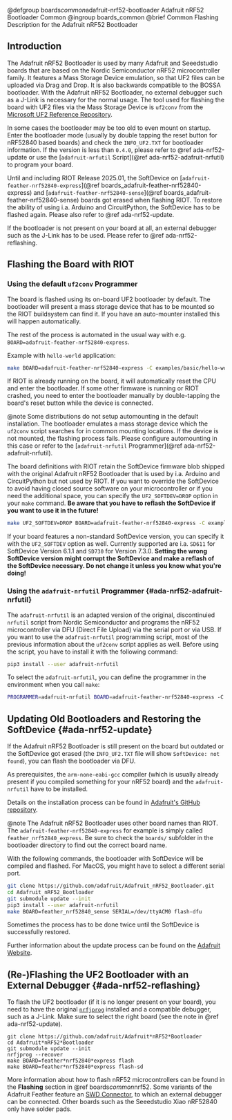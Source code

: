 @defgroup  boards*common*adafruit-nrf52-bootloader Adafruit nRF52 Bootloader Common
@ingroup   boards_common
@brief     Common Flashing Description for the Adafruit nRF52 Bootloader

## Introduction

The Adafruit nRF52 Bootloader is used by many Adafruit and Seeedstudio boards
that are based on the Nordic Semiconductor nRF52 microcontroller family.
It features a Mass Storage Device emulation, so that UF2 files can be uploaded
via Drag and Drop. It is also backwards compatible to the BOSSA bootloader.
With the Adafruit nRF52 Bootloader, no external debugger such as a J-Link is
necessary for the normal usage. The tool used for flashing the board with
UF2 files via the Mass Storage Device is `uf2conv` from the [Microsoft UF2
Reference Repository](https://github.com/microsoft/uf2).

In some cases the bootloader may be too old to even mount on startup.
Enter the bootloader mode (usually by double tapping the reset button for
nRF52840 based boards) and check the `INFO_UF2.TXT` for bootloader information.
If the version is less than `0.4.0`, please refer to @ref ada-nrf52-update or
use the [`adafruit-nrfutil` Script](@ref ada-nrf52-adafruit-nrfutil) to
program your board.

Until and including RIOT Release 2025.01, the SoftDevice on
[`adafruit-feather-nrf52840-express`](@ref boards_adafruit-feather-nrf52840-express)
and [`adafruit-feather-nrf52840-sense`](@ref boards_adafruit-feather-nrf52840-sense)
boards got erased when flashing RIOT. To restore the ability of using i.a.
Arduino and CircuitPython, the SoftDevice has to be flashed again.
Please also refer to @ref ada-nrf52-update.

If the bootloader is not present on your board at all, an external debugger
such as the J-Link has to be used. Please refer to @ref ada-nrf52-reflashing.

## Flashing the Board with RIOT

### Using the default `uf2conv` Programmer

The board is flashed using its on-board UF2 bootloader by default.
The bootloader will present a mass storage device that has to be mounted so
the RIOT buildsystem can find it. If you have an auto-mounter installed this
will happen automatically.

The rest of the process is automated in the usual way with e.g.
`BOARD=adafruit-feather-nrf52840-express`.

Example with `hello-world` application:
```sh
make BOARD=adafruit-feather-nrf52840-express -C examples/basic/hello-world flash term
```

If RIOT is already running on the board, it will automatically reset the CPU and enter
the bootloader.
If some other firmware is running or RIOT crashed, you need to enter the bootloader
manually by double-tapping the board's reset button while the device is connected.

@note Some distributions do not setup automounting in the default installation.
The bootloader emulates a mass storage device which the `uf2conv` script searches
for in common mounting locations. If the device is not mounted, the flashing
process fails. Please configure automounting in this case or refer to the
[`adafruit-nrfutil` Programmer](@ref ada-nrf52-adafruit-nrfutil).

The board definitions with RIOT retain the SoftDevice firmware blob shipped with
the original Adafruit nRF52 Bootloader that is used by i.a. Arduino and
CircuitPython but not used by RIOT. If you want to override the SoftDevice
to avoid having closed source software on your microcontroller or if you need
the additional space, you can specify the `UF2_SOFTDEV=DROP` option in your
`make` command. **Be aware that you have to reflash the SoftDevice if you want
to use it in the future!**

```sh
make UF2_SOFTDEV=DROP BOARD=adafruit-feather-nrf52840-express -C examples/basic/hello-world flash term
```

If your board features a non-standard SoftDevice version, you can specify it
with the `UF2_SOFTDEV` option as well. Currently supported are i.a. `SD611`
for SoftDevice Version 6.1.1 and `SD730` for Version 7.3.0.
**Setting the wrong SoftDevice version might corrupt the SoftDevice and
make a reflash of the SoftDevice necessary. Do not change it unless you know
what you're doing!**

### Using the `adafruit-nrfutil` Programmer {#ada-nrf52-adafruit-nrfutil}

The `adafruit-nrfutil` is an adapted version of the original, discontinuied
`nrfutil` script from Nordic Semiconductor and programs the nRF52
microcontroller via DFU (Direct File Upload) via the serial port or via USB.
If you want to use the `adafruit-nrfutil` programming script, most of the
previous information about the `uf2conv` script applies as well.
Before using the script, you have to install it with the following command:
```sh
pip3 install --user adafruit-nrfutil
```

To select the `adafruit-nrfutil`, you can define the programmer in the
environment when you call `make`:
```sh
PROGRAMMER=adafruit-nrfutil BOARD=adafruit-feather-nrf52840-express -C examples/basic/hello-world flash term
```

## Updating Old Bootloaders and Restoring the SoftDevice {#ada-nrf52-update}

If the Adafruit nRF52 Bootloader is still present on the board but outdated
or the SoftDevice got erased (the `INFO_UF2.TXT` file will show
`SoftDevice: not found`), you can flash the bootloader via DFU.

As prerequisites, the `arm-none-eabi-gcc` compiler (which is usually already
present if you compiled something for your nRF52 board) and the
`adafruit-nrfutil` have to be installed.

Details on the installation process can be found in [Adafruit's GitHub
repository](https://github.com/adafruit/Adafruit*nRF52*Bootloader).

@note The Adafruit nRF52 Bootloader uses other board names than RIOT. The
      `adafruit-feather-nrf52840-express` for example is simply called
      `feather_nrf52840_express`.
      Be sure to check the `boards/` subfolder in the bootloader directory
      to find out the correct board name.

With the following commands, the bootloader with SoftDevice will be compiled
and flashed. For MacOS, you might have to select a different serial port.

```sh
git clone https://github.com/adafruit/Adafruit_nRF52_Bootloader.git
cd Adafruit_nRF52_Bootloader
git submodule update --init
pip3 install --user adafruit-nrfutil
make BOARD=feather_nrf52840_sense SERIAL=/dev/ttyACM0 flash-dfu
```

Sometimes the process has to be done twice until the SoftDevice is successfully
restored.

Further information about the update process can be found on the
[Adafruit Website](https://learn.adafruit.com/adafruit-feather-sense/update-bootloader).

## (Re-)Flashing the UF2 Bootloader with an External Debugger {#ada-nrf52-reflashing}

To flash the UF2 bootloader (if it is no longer present on your board),
you need to have the original [`nrfjprog`][nrfjprog] installed and a compatible
debugger, such as a J-Link. Make sure to select the right board (see the note
in @ref ada-nrf52-update).

~~~~~~~~~~~~~{.sh}
git clone https://github.com/adafruit/Adafruit*nRF52*Bootloader
cd Adafruit*nRF52*Bootloader
git submodule update --init
nrfjprog --recover
make BOARD=feather*nrf52840*express flash
make BOARD=feather*nrf52840*express flash-sd
~~~~~~~~~~~~~

More information about how to flash nRF52 microcontrollers can be found in the
**Flashing** section in @ref boards*common*nrf52. Some variants of the
Adafruit Feather feature an [SWD Connector], to which an external debugger can
be connected. Other boards such as the Seeedstudio Xiao nRF52840 only have
solder pads.

[SWD Connector]: https://learn.adafruit.com/introducing-the-adafruit-nrf52840-feather/pinouts#swd-connector-3-12

[nrfjprog]: https://www.nordicsemi.com/Products/Development-tools/nRF-Command-Line-Tools
